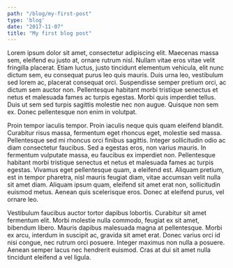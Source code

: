 ```yaml
---
path: "/blog/my-first-post"
type: 'blog'
date: "2017-11-07"
title: "My first blog post"
---
```

Lorem ipsum dolor sit amet, consectetur adipiscing elit. Maecenas massa sem, eleifend eu justo at, ornare rutrum nisl. Nullam vitae eros vitae velit fringilla placerat. Etiam luctus, justo tincidunt elementum vehicula, elit nunc dictum sem, eu consequat purus leo quis mauris. Duis urna leo, vestibulum sed lorem ac, placerat consequat orci. Suspendisse semper pretium orci, ac dictum sem auctor non. Pellentesque habitant morbi tristique senectus et netus et malesuada fames ac turpis egestas. Morbi quis imperdiet tellus. Duis ut sem sed turpis sagittis molestie nec non augue. Quisque non sem ex. Donec pellentesque non enim in volutpat.

Proin tempor iaculis tempor. Proin iaculis neque quis quam eleifend blandit. Curabitur risus massa, fermentum eget rhoncus eget, molestie sed massa. Pellentesque sed mi rhoncus orci finibus sagittis. Integer sollicitudin odio ac diam consectetur faucibus. Sed a egestas eros, non varius mauris. In fermentum vulputate massa, eu faucibus ex imperdiet non. Pellentesque habitant morbi tristique senectus et netus et malesuada fames ac turpis egestas. Vivamus eget pellentesque quam, a eleifend est. Aliquam pretium, est in tempor pharetra, nisl mauris feugiat diam, vitae accumsan velit nulla sit amet diam. Aliquam ipsum quam, eleifend sit amet erat non, sollicitudin euismod metus. Aenean quis scelerisque eros. Donec at eleifend purus, vel ornare leo.

Vestibulum faucibus auctor tortor dapibus lobortis. Curabitur sit amet fermentum elit. Morbi molestie nulla commodo, feugiat ex sit amet, bibendum libero. Mauris dapibus malesuada magna at pellentesque. Morbi ex arcu, interdum in suscipit ac, gravida sit amet erat. Donec varius orci id nisi congue, nec rutrum orci posuere. Integer maximus non nulla a posuere. Aenean semper lacus nec hendrerit euismod. Cras at dui sit amet nulla tincidunt eleifend a vel ligula.
